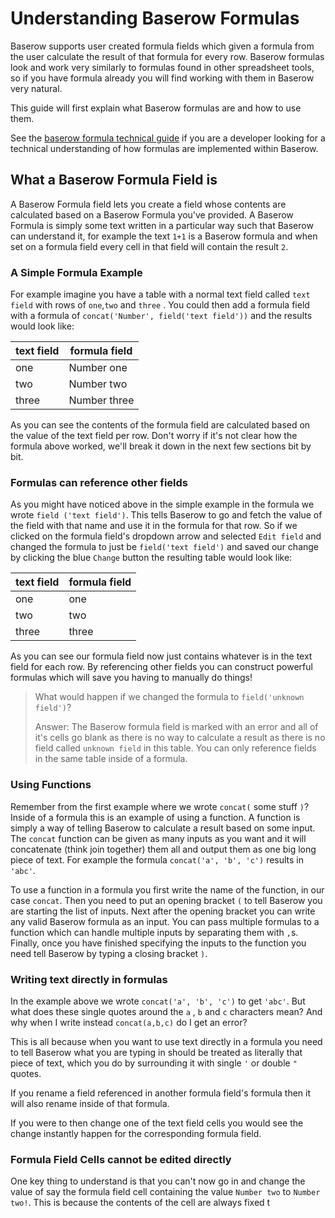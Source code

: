 # Understanding Baserow Formulas

Baserow supports user created formula fields which given a formula from the user
calculate the result of that formula for every row. Baserow formulas look and work very
similarly to formulas found in other spreadsheet tools, so if you have formula already
you will find working with them in Baserow very natural.

This guide will first explain what Baserow formulas are and how to use them. 

See the [baserow formula technical guide](./formula-technical-guide.md) if you are a
developer looking for a technical understanding of how formulas are implemented 
within Baserow.

## What a Baserow Formula Field is

A Baserow Formula field lets you create a field whose contents are calculated based on a
Baserow Formula you've provided. A Baserow Formula is simply some text written in a
particular way such that Baserow can understand it, for example the text `1+1` is a
Baserow formula and when set on a formula field every cell in that field will contain
the result `2`.

### A Simple Formula Example

For example imagine you have a table with a normal text field called `text field` with
rows of `one`,`two` and `three` . You could then add a formula field with a formula
of `concat('Number', field('text field'))` and the results would look like:

| text field | formula field |
|------------|---------------|
| one        | Number one    |
| two        | Number two    |
| three      | Number three  |

As you can see the contents of the formula field are calculated based on the value of
the text field per row. Don't worry if it's not clear how the formula above worked, 
we'll break it down in the next few sections bit by bit.

### Formulas can reference other fields

As you might have noticed above in the simple example in the formula we wrote `field
('text field')`. This tells Baserow to go and fetch the value of the field with that 
name and use it in the formula for that row. So if we clicked on the 
formula field's dropdown arrow and selected `Edit field` and changed the formula to just
be `field('text field')` and saved our change by clicking the blue `Change` button 
the resulting table would look like:

| text field | formula field |
|------------|---------------|
| one        | one           |
| two        | two           |
| three      | three         |

As you can see our formula field now just contains whatever is in the text field for 
each row. By referencing other fields you can construct powerful formulas which will 
save you having to manually do things! 

> What would happen if we changed the formula to `field('unknown field')`? 
> 
> Answer: The Baserow formula field is marked with an error and all of it's cells go 
> blank as there is no way to calculate a result as there is no 
> field called `unknown field` in this table. You can only reference fields in the 
> same table inside of a formula.

### Using Functions

Remember from the first example where we wrote `concat(` some stuff `)`? Inside of a 
formula this is an example of using a function. A function is simply a way of 
telling Baserow to calculate a result based on some input. The `concat`
function can be given as many inputs as you want and it will concatenate 
(think join together) them all and output them as one big long piece of text. For 
example the formula `concat('a', 'b', 'c')` results in `'abc'`. 

To use a function in a formula you first write the name of the function, in our case
`concat`. Then you need to put an opening bracket `(` to tell Baserow you are starting
the list of inputs. Next after the opening bracket you can write any valid 
Baserow formula as an input. You can pass multiple formulas to a function which can 
handle multiple inputs by separating them with `,`s. Finally, once you have finished 
specifying the inputs to the function you need tell Baserow by typing a closing 
bracket `)`.

### Writing text directly in formulas

In the example above we wrote `concat('a', 'b', 'c')` to get `'abc'`. But what does 
these single quotes around the `a` , `b` and `c` characters mean? And why when I write 
instead `concat(a,b,c)` do I get an error? 

This is all because when you want to use text directly in a formula you need to tell 
Baserow what you are typing in should be treated as literally that piece of text, 
which you do by surrounding it with single `'` or double `"` quotes. 

If you rename a field referenced in another formula 
field's formula then it will also rename inside of that formula.

If you were to then change one of the text field cells you would see the change
instantly happen for the corresponding formula field.


### Formula Field Cells cannot be edited directly

One key thing to understand is that you can't now go in and change the value of say the
formula field cell containing the value `Number two` to `Number two!`. This is because
the contents of the cell are always fixed t

